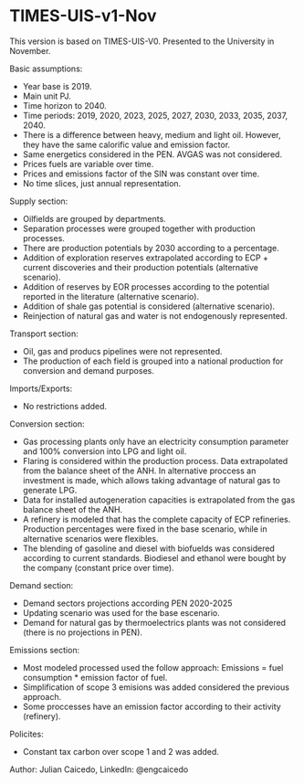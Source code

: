 # TIMES-UIS-v1-Nov
This version is based on TIMES-UIS-V0. Presented to the University in November.

Basic assumptions:
- Year base is 2019.
- Main unit PJ.
- Time horizon to 2040.
- Time periods: 2019, 2020, 2023, 2025, 2027, 2030, 2033, 2035, 2037, 2040.
- There is a difference between heavy, medium and light oil. However, they have the same calorific value and emission factor.
- Same energetics considered in the PEN. AVGAS was not considered. 
- Prices fuels are variable over time.
- Prices and emissions factor of the SIN was constant over time.
- No time slices, just annual representation.


Supply section:
- Oilfields are grouped by departments. 
- Separation processes were grouped together with production processes.
- There are production potentials by 2030 according to a percentage.
- Addition of exploration reserves extrapolated according to ECP + current discoveries and their production potentials (alternative scenario).
- Addition of reserves by EOR processes according to the potential reported in the literature (alternative scenario).
- Addition of shale gas potential is considered (alternative scenario).
- Reinjection of natural gas and water is not endogenously represented.


Transport section:
- Oil, gas and producs pipelines were not represented.
- The production of each field is grouped into a national production for conversion and demand purposes.


Imports/Exports:
- No restrictions added.


Conversion section:
- Gas processing plants only have an electricity consumption parameter and 100% conversion into LPG and light oil.  
- Flaring is considered within the production process. Data extrapolated from the balance sheet of the ANH. In alternative proccess an investment is made, which allows taking advantage of natural gas to generate LPG.
- Data for installed autogeneration capacities is extrapolated from the gas balance sheet of the ANH.
- A refinery is modeled that has the complete capacity of ECP refineries. Production percentages were fixed in the base scenario, while in alternative scenarios were flexibles.
- The blending of gasoline and diesel with biofuelds was considered according to current standards. Biodiesel and ethanol were bought by the company (constant price over time).


Demand section:
- Demand sectors projections according PEN 2020-2025
- Updating scenario was used for the base escenario.
- Demand for natural gas by thermoelectrics plants was not considered (there is no projections in PEN).


Emissions section:
- Most modeled processed used the follow approach:
Emissions = fuel consumption * emission factor of fuel.
- Simplification of scope 3 emisions was added considered the previous approach.
- Some proccesses have an emission factor according to their activity (refinery).


Policites:
- Constant tax carbon over scope 1 and 2 was added.


Author: Julian Caicedo, LinkedIn: @engcaicedo